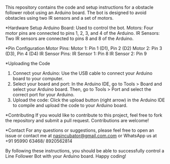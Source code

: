 This repository contains the code and setup instructions for a obstacle follower robot using an Arduino board. The bot is designed to avoid obstacles using two IR sensors and a set of motors.

*Hardware Setup
  Arduino Board: Used to control the bot.
  Motors: Four motor pins are connected to pins 1, 2, 3, and 4 of the Arduino.
  IR Sensors: Two IR sensors are connected to pins 8 and 8 of the Arduino.

*Pin Configuration
  Motor Pins:
  Motor 1: Pin 1 (D1), Pin 2 (D2)
  Motor 2: Pin 3 (D3), Pin 4 (D4)
  IR Sensor Pins:
  IR Sensor 1: Pin 8
  IR Sensor 2: Pin 9

*Uploading the Code
  1. Connect your Arduino: Use the USB cable to connect your Arduino board to your computer.
  2. Select your board and port: In the Arduino IDE, go to Tools > Board and select your Arduino board. Then, go to Tools > Port and select the correct port for your Arduino.
  3. Upload the code: Click the upload button (right arrow) in the Arduino IDE to compile and upload the code to your Arduino board.

*Contributing
  If you would like to contribute to this project, feel free to fork the repository and submit a pull request. Contributions are welcome!

*Contact
  For any questions or suggestions, please feel free to open an issue or contact me at nasincubator@gmail.com.com or WhatsApp us at +91 95990 63468/ 8920562814

By following these instructions, you should be able to successfully control a Line Follower Bot with your Arduino board. Happy coding!
